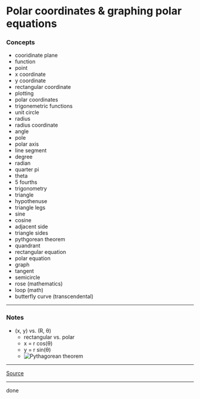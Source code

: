 # Polar coordinates & graphing polar equations

### Concepts

- cooridinate plane
- function
- point
- x coordinate
- y coordinate
- rectangular coordinate
- plotting
- polar coordinates
- trigonemetric functions
- unit circle
- radius
- radius coordinate
- angle
- pole
- polar axis
- line segment
- degree
- radian
- quarter pi
- theta
- 5 fourths
- trigonometry
- triangle
- hypothenuse
- triangle legs
- sine
- cosine
- adjacent side
- triangle sides
- pythgorean theorem
- quandrant
- rectangular equation
- polar equation
- graph
- tangent
- semicircle
- rose (mathematics)
- loop (math)
- butterfly curve (transcendental)

---

### Notes

- (x, y) vs. (R, θ)
    - rectangular vs. polar
    - x = r cos(θ)
    - y = r sin(θ)
    - ![Pythagorean theorem](https://latex.codecogs.com/svg.image?r^2=x^2+y^2)

---

[Source](https://youtu.be/jwLUapqnwkk)

---

done
